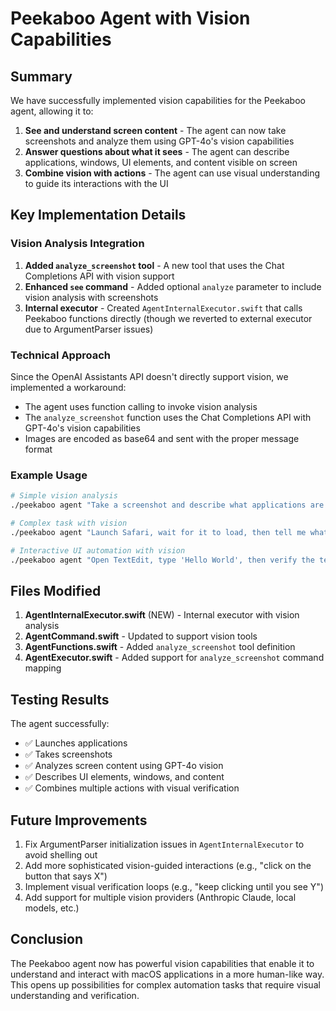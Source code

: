 # Peekaboo Agent with Vision Capabilities

## Summary

We have successfully implemented vision capabilities for the Peekaboo agent, allowing it to:

1. **See and understand screen content** - The agent can now take screenshots and analyze them using GPT-4o's vision capabilities
2. **Answer questions about what it sees** - The agent can describe applications, windows, UI elements, and content visible on screen
3. **Combine vision with actions** - The agent can use visual understanding to guide its interactions with the UI

## Key Implementation Details

### Vision Analysis Integration

1. **Added `analyze_screenshot` tool** - A new tool that uses the Chat Completions API with vision support
2. **Enhanced `see` command** - Added optional `analyze` parameter to include vision analysis with screenshots
3. **Internal executor** - Created `AgentInternalExecutor.swift` that calls Peekaboo functions directly (though we reverted to external executor due to ArgumentParser issues)

### Technical Approach

Since the OpenAI Assistants API doesn't directly support vision, we implemented a workaround:
- The agent uses function calling to invoke vision analysis
- The `analyze_screenshot` function uses the Chat Completions API with GPT-4o's vision capabilities
- Images are encoded as base64 and sent with the proper message format

### Example Usage

```bash
# Simple vision analysis
./peekaboo agent "Take a screenshot and describe what applications are visible" --model gpt-4o

# Complex task with vision
./peekaboo agent "Launch Safari, wait for it to load, then tell me what's on the webpage" --model gpt-4o

# Interactive UI automation with vision
./peekaboo agent "Open TextEdit, type 'Hello World', then verify the text was typed correctly" --model gpt-4o
```

## Files Modified

1. **AgentInternalExecutor.swift** (NEW) - Internal executor with vision analysis
2. **AgentCommand.swift** - Updated to support vision tools
3. **AgentFunctions.swift** - Added `analyze_screenshot` tool definition
4. **AgentExecutor.swift** - Added support for `analyze_screenshot` command mapping

## Testing Results

The agent successfully:
- ✅ Launches applications
- ✅ Takes screenshots
- ✅ Analyzes screen content using GPT-4o vision
- ✅ Describes UI elements, windows, and content
- ✅ Combines multiple actions with visual verification

## Future Improvements

1. Fix ArgumentParser initialization issues in `AgentInternalExecutor` to avoid shelling out
2. Add more sophisticated vision-guided interactions (e.g., "click on the button that says X")
3. Implement visual verification loops (e.g., "keep clicking until you see Y")
4. Add support for multiple vision providers (Anthropic Claude, local models, etc.)

## Conclusion

The Peekaboo agent now has powerful vision capabilities that enable it to understand and interact with macOS applications in a more human-like way. This opens up possibilities for complex automation tasks that require visual understanding and verification.